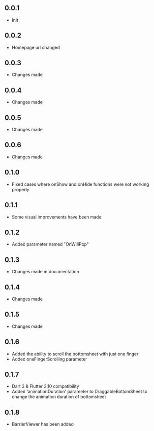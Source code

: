 ## 0.0.1

* Init

## 0.0.2

* Homepage url changed

## 0.0.3

* Changes made

## 0.0.4

* Changes made

## 0.0.5

* Changes made

## 0.0.6

* Changes made

## 0.1.0

* Fixed cases where onShow and onHide functions were not working properly

## 0.1.1

* Some visual improvements have been made

## 0.1.2

* Added parameter named "OnWillPop"

## 0.1.3

* Changes made in documentation

## 0.1.4

* Changes made

## 0.1.5

* Changes made

## 0.1.6

* Added the ability to scroll the bottomsheet with just one finger
* Added oneFingerScrolling parameter

## 0.1.7

* Dart 3 & Flutter 3.10 compatibility
* Added 'animationDuration' parameter to DraggableBottomSheet to change the animation duration of bottomsheet

## 0.1.8

* BarrierViewer has been added
